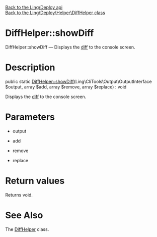 [Back to the Ling/Deploy api](https://github.com/lingtalfi/Deploy/blob/master/doc/api/Ling/Deploy.md)<br>
[Back to the Ling\Deploy\Helper\DiffHelper class](https://github.com/lingtalfi/Deploy/blob/master/doc/api/Ling/Deploy/Helper/DiffHelper.md)


DiffHelper::showDiff
================



DiffHelper::showDiff — Displays the [diff](https://github.com/lingtalfi/Deploy/blob/master/README.md#the-general-implementation-behind-files-synchronization) to the console screen.




Description
================


public static [DiffHelper::showDiff](https://github.com/lingtalfi/Deploy/blob/master/doc/api/Ling/Deploy/Helper/DiffHelper/showDiff.md)(Ling\CliTools\Output\OutputInterface $output, array $add, array $remove, array $replace) : void




Displays the [diff](https://github.com/lingtalfi/Deploy/blob/master/README.md#the-general-implementation-behind-files-synchronization) to the console screen.




Parameters
================


- output

    

- add

    

- remove

    

- replace

    


Return values
================

Returns void.








See Also
================

The [DiffHelper](https://github.com/lingtalfi/Deploy/blob/master/doc/api/Ling/Deploy/Helper/DiffHelper.md) class.



